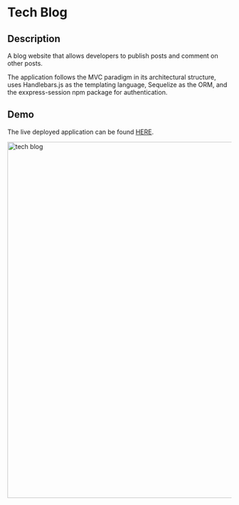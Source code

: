 # Tech Blog

## Description
A blog website that allows developers to publish posts and comment on other posts. 

The application follows the MVC paradigm in its architectural structure, uses Handlebars.js as the templating language, Sequelize as the ORM, and the exxpress-session npm package for authentication.

## Demo
The live deployed application can be found [HERE](https://bk-tech-blog.herokuapp.com/).

<img width="800" alt="tech blog" src="https://user-images.githubusercontent.com/80425583/133545482-8f161dc3-fdad-4d4a-a06f-0ffb89624676.png">
